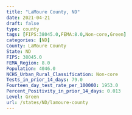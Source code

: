 ```yaml
---
title: "LaMoure County, ND"
date: 2021-04-21
draft: false
type: county
tags: [FIPS:38045.0,FEMA:8.0,Non-core,Green]
categories: [ND]
County: LaMoure County
State: ND
FIPS: 38045.0
FEMA_Region: 8.0
Population: 4046.0
NCHS_Urban_Rural_Classification: Non-core
Tests_in_prior_14_days: 79.0
Fourteen_day_test_rate_per_100000: 1953.0
Percent_Positivity_in_prior_14_days: 0.013
Level: Green
url: /states/ND/lamoure-county
---
```



